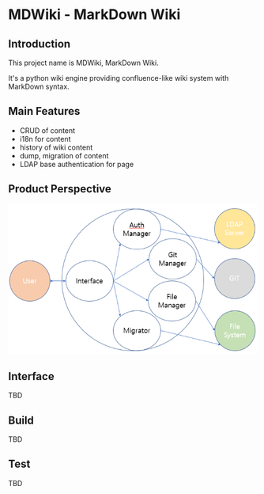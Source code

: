# MDWiki - MarkDown Wiki

## Introduction

This project name is MDWiki, MarkDown Wiki.

It's a python wiki engine providing confluence-like wiki system with MarkDown syntax.

## Main Features

- CRUD of content
- i18n for content
- history of wiki content
- dump, migration of content
- LDAP base authentication for page

## Product Perspective

![product perspective](etc/product_perspective.PNG)

## Interface

TBD

## Build

TBD

## Test

TBD